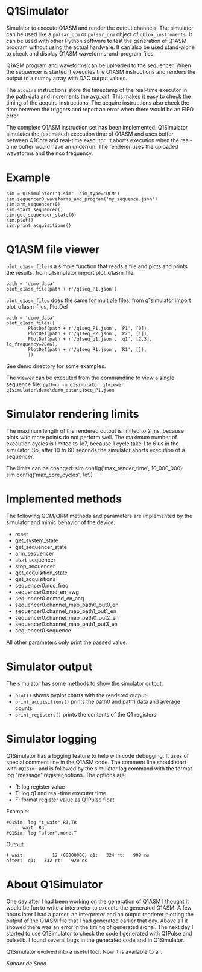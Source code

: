 # Q1Simulator
Simulator to execute Q1ASM and render the output channels.
The simulator can be used like a `pulsar_qcm` or `pulsar_qrm` object
of `qblox_instruments`.
It can be used with other Python software to test the
generation of Q1ASM program without using the actual hardware.
It can also be used stand-alone to check and display Q1ASM
waveforms-and-program files.

Q1ASM program and waveforms can be uploaded to the sequencer.
When the sequencer is started it executes the Q1ASM instructions
and renders the output to a numpy array with DAC output values.

The `acquire` instructions store the timestamp of the real-time
executor in the path data and increments the avg_cnt.
This makes it easy to check the timing of the acquire instructions.
The acquire instructions also check the time between the triggers
and report an error when there would be an FIFO error.

The complete Q1ASM instruction set has been implemented.
Q1Simulator simulates the (estimated) execution time of Q1ASM and
uses buffer between Q1Core and real-time executor. It aborts execution
when the real-time buffer would have an underrun.
The renderer uses the uploaded waveforms and the nco frequency.

# Example

    sim = Q1Simulator('q1sim', sim_type='QCM')
    sim.sequencer0_waveforms_and_program('my_sequence.json')
    sim.arm_sequencer(0)
    sim.start_sequencer()
    sim.get_sequencer_state(0)
    sim.plot()
    sim.print_acquisitions()

# Q1ASM file viewer
`plot_q1asm_file` is a simple function that reads a file
and plots and prints the results.
    from q1simulator import plot_q1asm_file

    path = 'demo_data'
    plot_q1asm_file(path + r'/q1seq_P1.json')

`plot_q1asm_files` does the same for multiple files.
    from q1simulator import plot_q1asm_files, PlotDef

    path = 'demo_data'
    plot_q1asm_files([
            PlotDef(path + r'/q1seq_P1.json', 'P1', [0]),
            PlotDef(path + r'/q1seq_P2.json', 'P2', [1]),
            PlotDef(path + r'/q1seq_q1.json', 'q1', [2,3], lo_frequency=20e6),
            PlotDef(path + r'/q1seq_R1.json', 'R1', []),
            ])

See demo directory for some examples.

The viewer can be executed from the commandline to view a single sequence file:
`python -m q1simulator.q1viewer q1simulator\demo\demo_data\q1seq_P1.json`


# Simulator rendering limits
The maximum length of the rendered output is limited to 2 ms,
because plots with more points do not perform well.
The maximum number of execution cycles is limited to 1e7,
because 1 cycle take 1 to 6 us in the simulator. So, after
10 to 60 seconds the simulator aborts execution of a sequencer.

The limits can be changed:
    sim.config('max_render_time', 10_000_000)
    sim.config('max_core_cycles', 1e9)


# Implemented methods
The following QCM/QRM methods and parameters are implemented by
the simulator and mimic behavior of the device:
- reset
- get_system_state
- get_sequencer_state
- arm_sequencer
- start_sequencer
- stop_sequencer
- get_acquisition_state
- get_acquisitions
- sequencer0.nco_freq
- sequencer0.mod_en_awg
- sequencer0.demod_en_acq
- sequencer0.channel_map_path0_out0_en
- sequencer0.channel_map_path1_out1_en
- sequencer0.channel_map_path0_out2_en
- sequencer0.channel_map_path1_out3_en
- sequencer0.sequence

All other parameters only print the passed value.

# Simulator output
The simulator has some methods to show the simulator output.
- `plot()` shows pyplot charts with the rendered output.
- `print_acquisitions()` prints the path0 and path1 data and average counts.
- `print_registers()` prints the contents of the Q1 registers.

# Simulator logging
Q1Simulator has a logging feature to help with code debugging.
It uses of special comment line in the Q1ASM code.
The comment line should start with `#Q1Sim:` and is followed by the
simulator log command with the format log "message",register,options.
The options are:
* R: log register value
* T: log q1 and real-time executer time.
* F: format register value as Q1Pulse float

Example:

    #Q1Sim: log "t_wait",R3,TR
          wait  R3
    #Q1Sim: log "after",none,T

Output:

    t_wait:          12 (0000000C) q1:   324 rt:   908 ns
    after:  q1:   332 rt:   920 ns


# About Q1Simulator
One day after I had been working on the generation of Q1ASM I thought
it would be fun to write a interpreter to execute the generated Q1ASM.
A few hours later I had a parser, an interpreter and an output renderer
plotting the output of the Q1ASM file that I had generated earlier
that day. Above all it showed there was an error in the timing of
generated signal. The next day I started to use Q1Simulator to
check the code I generated with Q1Pulse and pulselib. I found
several bugs in the generated code and in Q1Simulator.

Q1Simulator evolved into a useful tool.
Now it is available to all.

*Sander de Snoo*

